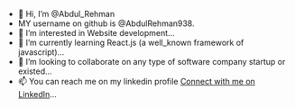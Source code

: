 - 👋 Hi, I’m @Abdul_Rehman
- MY username on github is @AbdulRehman938.
- 👀 I’m interested in Website development...
- 🌱 I’m currently learning React.js (a well_known framework of javascript)...
- 💞️ I’m looking to collaborate on any  type of software company startup or existed...
- 📫 You can reach me on my linkedin profile [Connect with me on LinkedIn](https://www.linkedin.com/in/abdul-rehman-50a117342/)...


